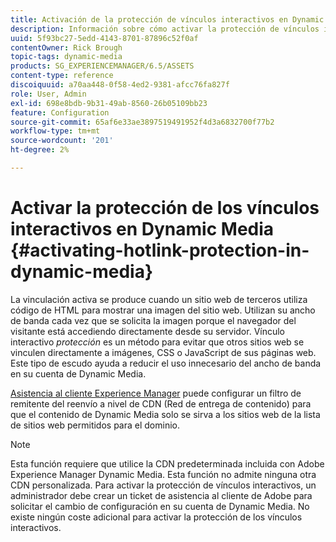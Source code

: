 ```yaml
---
title: Activación de la protección de vínculos interactivos en Dynamic Media
description: Información sobre cómo activar la protección de vínculos interactivos en Dynamic Media.
uuid: 5f93bc27-5edd-4143-8701-87896c52f0af
contentOwner: Rick Brough
topic-tags: dynamic-media
products: SG_EXPERIENCEMANAGER/6.5/ASSETS
content-type: reference
discoiquuid: a70aa448-0f58-4ed2-9381-afcc76fa827f
role: User, Admin
exl-id: 698e8bdb-9b31-49ab-8560-26b05109bb23
feature: Configuration
source-git-commit: 65af6e33ae3897519491952f4d3a6832700f77b2
workflow-type: tm+mt
source-wordcount: '201'
ht-degree: 2%

---
```


# Activar la protección de los vínculos interactivos en Dynamic Media {#activating-hotlink-protection-in-dynamic-media}

La vinculación activa se produce cuando un sitio web de terceros utiliza código de HTML para mostrar una imagen del sitio web. Utilizan su ancho de banda cada vez que se solicita la imagen porque el navegador del visitante está accediendo directamente desde su servidor. Vínculo interactivo *protección* es un método para evitar que otros sitios web se vinculen directamente a imágenes, CSS o JavaScript de sus páginas web. Este tipo de escudo ayuda a reducir el uso innecesario del ancho de banda en su cuenta de Dynamic Media.

[Asistencia al cliente Experience Manager](https://experienceleague.adobe.com/?support-solution=Experience+Manager&amp;lang=es#support) puede configurar un filtro de remitente del reenvío a nivel de CDN (Red de entrega de contenido) para que el contenido de Dynamic Media solo se sirva a los sitios web de la lista de sitios web permitidos para el dominio.

>[!NOTE]
>
>Esta función requiere que utilice la CDN predeterminada incluida con Adobe Experience Manager Dynamic Media. Esta función no admite ninguna otra CDN personalizada. Para activar la protección de vínculos interactivos, un administrador debe crear un ticket de asistencia al cliente de Adobe para solicitar el cambio de configuración en su cuenta de Dynamic Media. No existe ningún coste adicional para activar la protección de los vínculos interactivos.
